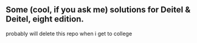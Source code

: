 <h2>Some (cool, if you ask me) solutions for Deitel & Deitel, eight edition.</h2>
probably will delete this repo when i get to college

